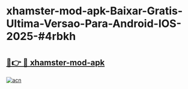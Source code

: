 # xhamster-mod-apk-Baixar-Gratis-Ultima-Versao-Para-Android-IOS-2025-#4rbkh

# <h2><a href="https://ainizakaria.my?title=xhamster-mod-apk&ref=24M">🔗👉 🔴 xhamster-mod-apk</a></h2>

[![acn](https://github.com/user-attachments/assets/0f9c940e-d8b0-45ae-aac7-cd30a18b3e1c)](https://ainizakaria.my?title=xhamster-mod-apk&ref=24M)


